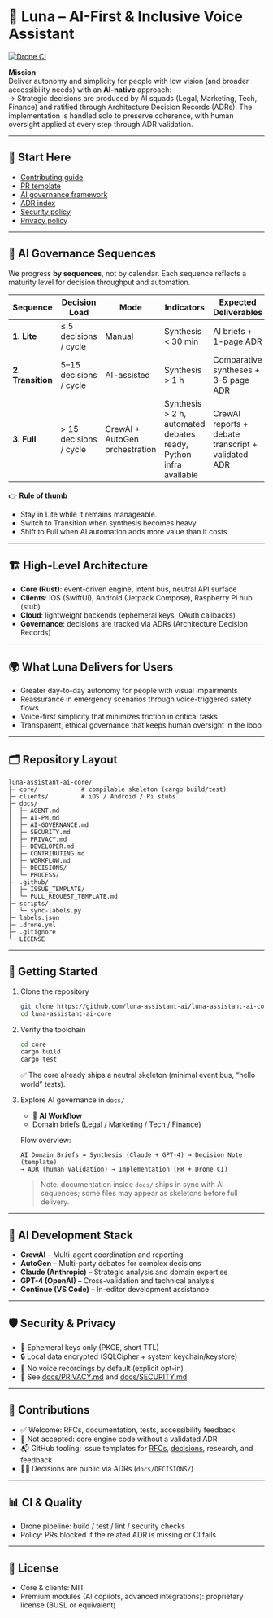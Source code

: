 # 🌙 Luna – AI-First & Inclusive Voice Assistant

[![Drone CI](https://drone.luna-assistant.ai/api/badges/luna-assistant-ai/luna-assistant-ai-core/status.svg)](https://drone.luna-assistant.ai/luna-assistant-ai-core)

**Mission**  
Deliver autonomy and simplicity for people with low vision (and broader accessibility needs) with an **AI-native** approach:  
→ Strategic decisions are produced by AI squads (Legal, Marketing, Tech, Finance) and ratified through Architecture Decision Records (ADRs). The implementation is handled solo to preserve coherence, with human oversight applied at every step through ADR validation.

---

## 🧭 Start Here

- [Contributing guide](docs/CONTRIBUTING.md)
- [PR template](.github/PULL_REQUEST_TEMPLATE.md)
- [AI governance framework](docs/AI-GOVERNANCE.md)
- [ADR index](docs/DECISIONS/index.md)
- [Security policy](docs/SECURITY.md)
- [Privacy policy](docs/PRIVACY.md)

---

## 🔄 AI Governance Sequences

We progress **by sequences**, not by calendar. Each sequence reflects a maturity level for decision throughput and automation.

| Sequence | Decision Load | Mode | Indicators | Expected Deliverables |
|----------|---------------|------|------------|-----------------------|
| **1. Lite** | ≤ 5 decisions / cycle | Manual | Synthesis < 30 min | AI briefs + 1-page ADR |
| **2. Transition** | 5–15 decisions / cycle | AI-assisted | Synthesis > 1 h | Comparative syntheses + 3–5 page ADR |
| **3. Full** | > 15 decisions / cycle | CrewAI + AutoGen orchestration | Synthesis > 2 h, automated debates ready, Python infra available | CrewAI reports + debate transcript + validated ADR |

👉 **Rule of thumb**  
- Stay in Lite while it remains manageable.  
- Switch to Transition when synthesis becomes heavy.  
- Shift to Full when AI automation adds more value than it costs.

---

## 🏗️ High-Level Architecture

- **Core (Rust)**: event-driven engine, intent bus, neutral API surface  
- **Clients**: iOS (SwiftUI), Android (Jetpack Compose), Raspberry Pi hub (stub)  
- **Cloud**: lightweight backends (ephemeral keys, OAuth callbacks)  
- **Governance**: decisions are tracked via ADRs (Architecture Decision Records)

---

## 🌍 What Luna Delivers for Users

- Greater day-to-day autonomy for people with visual impairments  
- Reassurance in emergency scenarios through voice-triggered safety flows  
- Voice-first simplicity that minimizes friction in critical tasks  
- Transparent, ethical governance that keeps human oversight in the loop  

---

## 🗂️ Repository Layout

```
luna-assistant-ai-core/
├─ core/            # compilable skeleton (cargo build/test)
├─ clients/         # iOS / Android / Pi stubs
├─ docs/
│  ├─ AGENT.md
│  ├─ AI-PM.md
│  ├─ AI-GOVERNANCE.md
│  ├─ SECURITY.md
│  ├─ PRIVACY.md
│  ├─ DEVELOPER.md
│  ├─ CONTRIBUTING.md
│  ├─ WORKFLOW.md
│  ├─ DECISIONS/
│  └─ PROCESS/
├─ .github/
│  ├─ ISSUE_TEMPLATE/
│  └─ PULL_REQUEST_TEMPLATE.md
├─ scripts/
│  └─ sync-labels.py
├─ labels.json
├─ .drone.yml
├─ .gitignore
└─ LICENSE
```

---

## 🚀 Getting Started

1. Clone the repository  
   ```bash
   git clone https://github.com/luna-assistant-ai/luna-assistant-ai-core.git
   cd luna-assistant-ai-core
   ```
2. Verify the toolchain  
   ```bash
   cd core
   cargo build
   cargo test
   ```
   ✅ The core already ships a neutral skeleton (minimal event bus, “hello world” tests).
3. Explore AI governance in `docs/`
   - 📐 **AI Workflow**  
   - Domain briefs (Legal / Marketing / Tech / Finance)

   Flow overview:
   ```text
   AI Domain Briefs → Synthesis (Claude + GPT-4) → Decision Note (template)
   → ADR (human validation) → Implementation (PR + Drone CI)
   ```
   > Note: documentation inside `docs/` ships in sync with AI sequences; some files may appear as skeletons before full delivery.

---

## 🤖 AI Development Stack

- **CrewAI** – Multi-agent coordination and reporting  
- **AutoGen** – Multi-party debates for complex decisions  
- **Claude (Anthropic)** – Strategic analysis and domain expertise  
- **GPT-4 (OpenAI)** – Cross-validation and technical analysis  
- **Continue (VS Code)** – In-editor development assistance  

---

## 🛡️ Security & Privacy

- 🔑 Ephemeral keys only (PKCE, short TTL)  
- 🔒 Local data encrypted (SQLCipher + system keychain/keystore)  
- 🚫 No voice recordings by default (explicit opt-in)  
- 📖 See [docs/PRIVACY.md](docs/PRIVACY.md) and [docs/SECURITY.md](docs/SECURITY.md)

---

## 🤝 Contributions

- ✅ Welcome: RFCs, documentation, tests, accessibility feedback  
- 🚫 Not accepted: core engine code without a validated ADR  
- 📬 GitHub tooling: issue templates for [RFCs](.github/ISSUE_TEMPLATE/rfc.yml), [decisions](.github/ISSUE_TEMPLATE/decision.yml), research, and feedback  
- 👩‍⚖️ Decisions are public via ADRs (`docs/DECISIONS/`)

---

## 📊 CI & Quality

- Drone pipeline: build / test / lint / security checks  
- Policy: PRs blocked if the related ADR is missing or CI fails  

---

## 📜 License

- Core & clients: MIT  
- Premium modules (AI copilots, advanced integrations): proprietary license (BUSL or equivalent)
